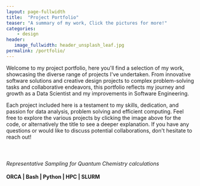 ```yaml
---
layout: page-fullwidth
title:  "Project Portfolio"
teaser: "A summary of my work, Click the pictures for more!"
categories:
    - design
header:
   image_fullwidth: header_unsplash_leaf.jpg
permalink: /portfolio/
---
```

<style>
    .project {
        display: flex;
        flex-direction: column;
        height: 100%;
    }

    .project h6 {
        min-height: 2em; /* Adjust this value to reduce whitespace */
        margin-bottom: 0.5em; /* Reduce margin for tighter spacing */
    }

    .project-skills {
        font-weight: bold;
        margin-bottom: 0.5em; /* Reduce margin for tighter spacing */
    }

    .project-content {
        display: flex;
        flex-direction: column;
        flex: 1;
    }

    .project-content ul {
        margin-top: auto; /* Align the list to the bottom of the container */
    }
</style>

Welcome to my project portfolio, here you'll find a selection of my work, showcasing the diverse range of projects I've undertaken. From innovative software solutions and creative design projects to complex problem-solving tasks and collaborative endeavors, this portfolio reflects my journey and growth as a Data Scientist and my improvements in Software Engineering.

Each project included here is a testament to my skills, dedication, and passion for data analysis, problem solving and efficient computing. Feel free to explore the various projects by clicking the image above for the code, or alternatively the title to see a deeper explanation. If you have any questions or would like to discuss potential collaborations, don't hesitate to reach out!

<div class="row">
    <div class="medium-4 columns t30 project">
        <a href="https://github.com/your-repo/example1">
            <img src="{{ site.urlimg }}b.png" alt="">
        </a>
        <div class="project-content">
            <h6>Representative Sampling for Quantum Chemistry calculations</h6>
            <span class="project-skills">ORCA | Bash | Python | HPC | SLURM </span>
            <ul>
                <li>Implemented the representative sampling method with the Nuclear Ensemble Method</li>
                <li>Acheived a subset reduction of 99 %</li>
                <li>Decreased the runtime of spectra calculations by two orders of magnitude</li>
            </ul>
        </div>
    </div><!-- /.medium-4.columns -->

    <div class="medium-4 columns t30 project">
        <a href="https://github.com/your-repo/example2">
            <img src="{{ site.urlimg }}biscuit-transformed.jpeg" alt="">
        </a>
        <div class="project-content">
            <h6>Biscuit Dunking Analysis</h6>
            <span class="project-skills">EDA | Clustering | Deep Learning</span>
            <ul>
                <li>Performed EDA on 5 data sets using pandas, matplotlib</li>
                <li>Identified 3 types of biscuits using scikitlearn unsupervised learning</li>
                <li>Comparatively analysed the performance of several supervised learning algorithms</li>
            </ul>
        </div>
    </div><!-- /.medium-4.columns -->

    <div class="medium-4 columns t30 project">
        <a href="https://github.com/your-repo/example3">
            <img src="{{ site.urlimg }}cloudtech.jpeg" alt="">
        </a>
        <div class="project-content">
            <h6>Distributed Data Processing</h6>
            <span class="project-skills"> Docker | Docker Swarm | RabbitMQ </span>
            <ul>
                <li>Decomposed an ATLAS data processing script into containerized services</li>
                <li>Demonstrated scalability by deploying to a local swarm and scaling data reading and processing services</li>
            </ul>
        </div>
    </div><!-- /.medium-4.columns -->
</div><!-- /.row -->

<div class="row">
    <div class="medium-4 columns t30 project">
        <a href="https://github.com/your-repo/example4">
            <img src="{{ site.urlimg }}atmospecvis.png" alt="">
        </a>
        <div class="project-content">
            <h6>Data Visualization Module</h6>
            <span class="project-skills">Python | iPyWidgets | Bokeh | Numpy</span>
            <ul>
                <li>Developed an interactive module for the calculation and visualization of photolysis rate</li>
                <li>Researched and tested for typical chemical values</li>
                <li>Integrated the module into <a href="https://arxiv.org/html/2407.21699v1">Atmospec</a></li>
            </ul>
        </div>
    </div><!-- /.medium-4.columns -->

    <div class="medium-4 columns t30 project">
        <a href="https://github.com/your-repo/example5">
            <img src="{{ site.urlimg }}gallery-example-3.jpg" alt="">
        </a>
        <div class="project-content">
            <h6>This Website!</h6>
            <span class="project-skills"> Jekyll | SCSS | HTML </span>
            <ul>
                <li>Developed my knowledge of SCSS and HTML for website design</li>
                <li>Continuous integration and continuous deployment functions</li>
                <li>Started writing small guides</li>
            </ul>
        </div>
    </div><!-- /.medium-4.columns -->

    <div class="medium-4 columns t30 project">
        <a href="https://github.com/your-repo/example6">
            <img src="{{ site.urlimg }}gallery-example-8.jpg" alt="">
        </a>
        <div class="project-content">
            <h6>Accelerating Python Code</h6>
            <span class="project-skills">Python | MPI | C++ | Cython</span>
            <ul>
                <li>Identifying and analysing code bottlenecks</li>
                <li>Reducing computational intensity using a combination of Cython, MPI and C++</li>
            </ul>
        </div>
    </div><!-- /.medium-4.columns -->
</div><!-- /.row -->

